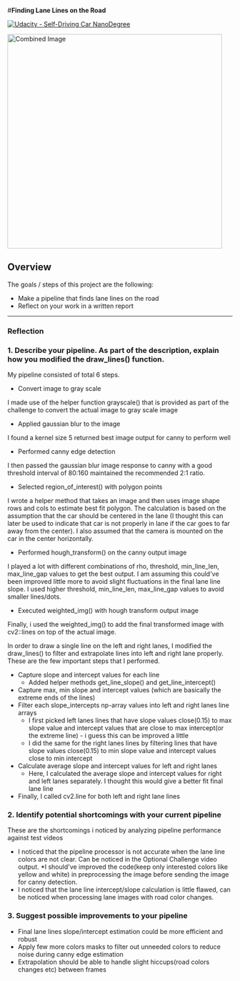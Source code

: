 #**Finding Lane Lines on the Road** 

[![Udacity - Self-Driving Car NanoDegree](https://s3.amazonaws.com/udacity-sdc/github/shield-carnd.svg)](http://www.udacity.com/drive)

<img src="examples/laneLines_thirdPass.jpg" width="480" alt="Combined Image" />

Overview
---

The goals / steps of this project are the following:
* Make a pipeline that finds lane lines on the road
* Reflect on your work in a written report

---

### Reflection

### 1. Describe your pipeline. As part of the description, explain how you modified the draw_lines() function.

My pipeline consisted of total 6 steps.

* Convert image to gray scale

I made use of the helper function grayscale() that is provided as part of the challenge to convert the actual image to gray scale image

* Applied gaussian blur to the image

I found a kernel size 5 returned best image output for canny to perform well

* Performed canny edge detection

I then passed the gaussian blur image response to canny with a good threshold interval of 80:160 maintained the recommended 2:1 ratio.

* Selected region_of_interest() with polygon points

I wrote a helper method that takes an image and then uses image shape rows and cols to estimate best fit polygon. The calculation is based on the assumption that the car should be centered in the lane (I thought this can later be used to indicate that car is not properly in lane if the car goes to far away from the center). I also assumed that the camera is mounted on the car in the center horizontally.

* Performed hough_transform() on the canny output image

I played a lot with different combinations of rho, threshold, min_line_len, max_line_gap values to get the best output. I am assuming this could've been improved little more to avoid slight fluctuations in the final lane line slope. I used higher threshold, min_line_len, max_line_gap values to avoid smaller lines/dots.

* Executed weighted_img() with hough transform output image

Finally, i used the weighted_img() to add the final transformed image with cv2::lines on top of the actual image.

In order to draw a single line on the left and right lanes, I modified the draw_lines() to filter and extrapolate lines into left and right lane properly. These are the few important steps that I performed.

* Capture slope and intercept values for each line
    * Added helper methods get_line_slope() and get_line_intercept()
* Capture max, min slope and intercept values (which are basically the extreme ends of the lines)
* Filter each slope_intercepts np-array values into left and right lanes line arrays
    * I first picked left lanes lines that have slope values close(0.15) to max slope value and intercept values that are close to max intercept(or the extreme line)  - i guess this can be improved a little
    * I did the same for the right lanes lines by filtering lines that have slope values close(0.15) to min slope value and intercept values close to min intercept
* Calculate average slope and intercept values for left and right lanes
    * Here, I calculated the average slope and intercept values for right and left lanes separately. I thought this would give a better fit final lane line
* Finally, I called cv2.line for both left and right lane lines

### 2. Identify potential shortcomings with your current pipeline


These are the shortcomings i noticed by analyzing pipeline performance against test videos

* I noticed that the pipeline processor is not accurate when the lane line colors are not clear. Can be noticed in the Optional Challenge video output.
    *I should've improved the code(keep only interested colors like yellow and white) in preprocessing the image before sending the image for canny detection.
* I noticed that the lane line intercept/slope calculation is little flawed, can be noticed when processing lane images with road color changes.


### 3. Suggest possible improvements to your pipeline

* Final lane lines slope/intercept estimation could be more efficient and robust
* Apply few more colors masks to filter out unneeded colors to reduce noise during canny edge estimation
* Extrapolation should be able to handle slight hiccups(road colors changes etc) between frames
